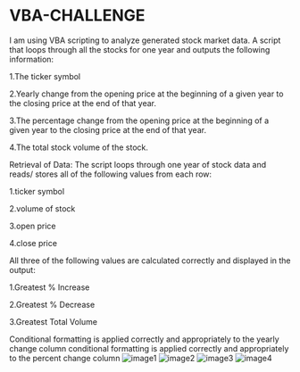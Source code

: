 # VBA-CHALLENGE

I am  using  VBA scripting to analyze generated stock market data.
A script that loops through all the stocks for one year and outputs the following information:

1.The ticker symbol

2.Yearly change from the opening price at the beginning of a given year to the closing price at the end of that year.

3.The percentage change from the opening price at the beginning of a given year to the closing price at the end of that year.

4.The total stock volume of the stock. 

Retrieval of Data:
The script loops through one year of stock data and reads/ stores all of the following values from each row:

1.ticker symbol 

2.volume of stock 

3.open price 

4.close price 

All three of the following values are calculated correctly and displayed in the output:

1.Greatest % Increase 

2.Greatest % Decrease 

3.Greatest Total Volume 

Conditional formatting is applied correctly and appropriately to the yearly change column conditional formatting is applied correctly and appropriately to the percent change column 
![image1](https://user-images.githubusercontent.com/111449865/223531678-03c62493-289a-4c8a-a04b-90bfe9f44bca.png)
![image2](https://user-images.githubusercontent.com/111449865/223531787-3419abad-5e57-46a6-a66c-378aa8f1cc91.png)
![image3](https://user-images.githubusercontent.com/111449865/223531996-57ba6ada-7656-4ac9-96d0-67f10eac0600.png)
![image4](https://user-images.githubusercontent.com/111449865/223532076-5b0030f9-af6e-4594-bccc-9a3f3b3f6be1.png)



